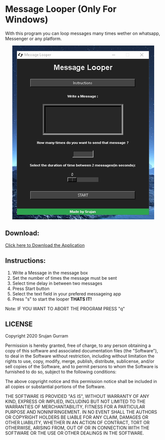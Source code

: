 # Message Looper (Only For Windows)
With this program you can loop messages many times wether on whatsapp, Messenger or any platform.

<p align="center">
  
<img src="./interface.png"/>

</p>

## Download:
<a href="https://github.com/Royal-lobster/messagelooper-Python/raw/master/dist/MessageLooper%20(SETUP).exe">Click here to Download the Application</a>

## Instructions:
1. Write a Message in the message box
2. Set the number of times the message must be sent
3. Select time delay in between two messages
4. Press Start button
5. Select the text field in your prefered messageing app
6. Press "s" to start the looper
**THATS IT!**

Note: IF YOU WANT TO ABORT THE PROGRAM PRESS "q" 

## LICENSE
Copyright 2020 Srujan Gurram

Permission is hereby granted, free of charge, to any person obtaining a copy of this software and associated documentation files (the "Software"), to deal in the Software without restriction, including without limitation the rights to use, copy, modify, merge, publish, distribute, sublicense, and/or sell copies of the Software, and to permit persons to whom the Software is furnished to do so, subject to the following conditions:

The above copyright notice and this permission notice shall be included in all copies or substantial portions of the Software.

THE SOFTWARE IS PROVIDED "AS IS", WITHOUT WARRANTY OF ANY KIND, EXPRESS OR IMPLIED, INCLUDING BUT NOT LIMITED TO THE WARRANTIES OF MERCHANTABILITY, FITNESS FOR A PARTICULAR PURPOSE AND NONINFRINGEMENT. IN NO EVENT SHALL THE AUTHORS OR COPYRIGHT HOLDERS BE LIABLE FOR ANY CLAIM, DAMAGES OR OTHER LIABILITY, WHETHER IN AN ACTION OF CONTRACT, TORT OR OTHERWISE, ARISING FROM, OUT OF OR IN CONNECTION WITH THE SOFTWARE OR THE USE OR OTHER DEALINGS IN THE SOFTWARE.
